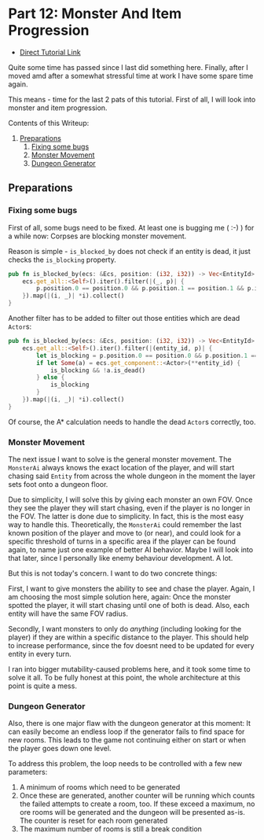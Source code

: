 # Part 12: Monster And Item Progression

- [Direct Tutorial Link](http://rogueliketutorials.com/libtcod/12)

Quite some time has passed since I last did something here. Finally, after I moved amd after a somewhat stressful 
time at work I have some spare time again. 

This means - time for the last 2 pats of this tutorial. First of all, I will look into monster and item progression.

Contents of this Writeup:
1. [Preparations](#preparations)
    1. [Fixing some bugs](#fixing-some-bugs)
    2. [Monster Movement](#monster-movement)
    3. [Dungeon Generator](#dungeon-generator)
        
        
## Preparations

### Fixing some bugs

First of all, some bugs need to be fixed. At least one is bugging me ( :-) ) for a while now: Corpses are blocking 
monster movement. 

Reason is simple - `is_blocked_by` does not check if an entity is dead, it just checks the `is_blocking` property.

```rust
pub fn is_blocked_by(ecs: &Ecs, position: (i32, i32)) -> Vec<EntityId> {
    ecs.get_all::<Self>().iter().filter(|(_, p)| {
        p.position.0 == position.0 && p.position.1 == position.1 && p.is_blocking
    }).map(|(i, _)| *i).collect()
}
``` 

Another filter has to be added to filter out those entities which are dead `Actor`s:

```rust
pub fn is_blocked_by(ecs: &Ecs, position: (i32, i32)) -> Vec<EntityId> {
    ecs.get_all::<Self>().iter().filter(|(entity_id, p)| {
        let is_blocking = p.position.0 == position.0 && p.position.1 == position.1 && p.is_blocking;
        if let Some(a) = ecs.get_component::<Actor>(**entity_id) {
            is_blocking && !a.is_dead()
        } else {
            is_blocking
        }
    }).map(|(i, _)| *i).collect()
}
```

Of course, the A* calculation needs to handle the dead `Actor`s correctly, too.

### Monster Movement

The next issue I want to solve is the general monster movement. The `MonsterAi` always knows the exact location of the player,
and will start chasing said `Entity` from across the whole dungeon in the moment the layer sets foot onto a dungeon floor.

Due to simplicity, I will solve this by giving each monster an own FOV. Once they see the player they will start chasing,
even if the player is no longer in the FOV. The latter is done due to simplicity. In fact, this is the most easy way to
handle this. Theoretically, the `MonsterAi` could remember the last known position of the player and move to (or near),
and could look for a specific threshold of turns in a specific area if the player can be found again, to name just one
example of better AI behavior. Maybe I will look into that later, since I personally like enemy behaviour development. A lot. 

But this is not today's concern. I want to do two concrete things: 

First, I want to give monsters the ability to see and chase the player. Again, I am choosing the most simple solution
here, again: Once the monster spotted the player, it will start chasing until one of both is dead. Also, each entity
will have the same FOV radius.

Secondly, I want monsters to only do _anything_ (including looking for the player) if they are within a specific 
distance to the player. This should help to increase performance, since the fov doesnt need to be updated for every
entity in every turn.

I ran into bigger mutability-caused problems here, and it took some time to solve it all. To be fully honest at this 
point, the whole architecture at this point is quite a mess.

### Dungeon Generator

Also, there is one major flaw with the dungeon generator at this moment: It can easily become an endless loop if the
generator fails to find space for new rooms. This leads to the game not continuing either on start or when the player
goes down one level.

To address this problem, the loop needs to be controlled with a few new parameters:
1. A minimum of rooms which need to be generated
2. Once these are generated, another counter will be running which counts the failed attempts to create a room, too. If
these exceed a maximum, no ore rooms will be generated and the dungeon will be presented as-is. The counter is reset
for each room generated
3. The maximum number of rooms is still a break condition
